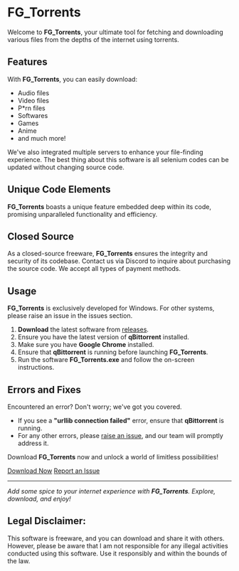 # FG_Torrents

Welcome to **FG_Torrents**, your ultimate tool for fetching and downloading various files from the depths of the internet using torrents.

## Features

With **FG_Torrents**, you can easily download:

- Audio files
- Video files
- P*rn files
- Softwares
- Games
- Anime
- and much more!

We've also integrated multiple servers to enhance your file-finding experience. The best thing about this software is all selenium codes can be updated without changing source code.

## Unique Code Elements

**FG_Torrents** boasts a unique feature embedded deep within its code, promising unparalleled functionality and efficiency.

## Closed Source

As a closed-source freeware, **FG_Torrents** ensures the integrity and security of its codebase. Contact us via Discord to inquire about purchasing the source code. We accept all types of payment methods.

## Usage

**FG_Torrents** is exclusively developed for Windows. For other systems, please raise an issue in the issues section.

1. **Download** the latest software from [releases](https://github.com/furjac/FG_Torrents/releases).
2. Ensure you have the latest version of **qBittorrent** installed.
3. Make sure you have **Google Chrome** installed.
4. Ensure that **qBittorrent** is running before launching **FG_Torrents**.
5. Run the software **FG_Torrents.exe** and follow the on-screen instructions.

## Errors and Fixes

Encountered an error? Don't worry; we've got you covered.

- If you see a **"urllib connection failed"** error, ensure that **qBittorrent** is running.
- For any other errors, please [raise an issue](https://github.com/furjac/FG_Torrents/issues/new), and our team will promptly address it.

Download **FG_Torrents** now and unlock a world of limitless possibilities!

[Download Now](https://github.com/furjac/FG_Torrents/releases)   [Report an Issue](https://github.com/furjac/FG_Torrents/issues/new)

---

*Add some spice to your internet experience with **FG_Torrents**. Explore, download, and enjoy!*

## Legal Disclaimer:

This software is freeware, and you can download and share it with others. However, please be aware that I am not responsible for any illegal activities conducted using this software. Use it responsibly and within the bounds of the law.
